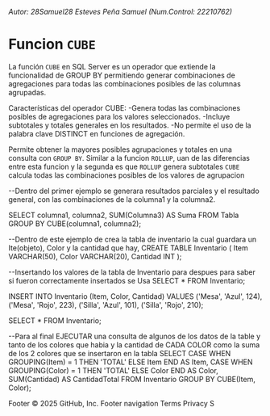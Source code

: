 *Autor: 28Samuel28 Esteves Peña Samuel (Num.Control: 22210762)*

# Funcion `CUBE`
La función `CUBE` en SQL Server es un operador que extiende la funcionalidad de GROUP BY permitiendo generar combinaciones de agregaciones para todas las combinaciones posibles de las columnas agrupadas.

Características del operador CUBE:
-Genera todas las combinaciones posibles de agregaciones para los valores seleccionados.
-Incluye subtotales y totales generales en los resultados.
-No permite el uso de la palabra clave DISTINCT en funciones de agregación.

Permite obtener la mayores posibles agrupaciones y totales en una consulta con `GROUP BY`. Similar a la funcion `ROLLUP`, uan de las diferencias entre esta funcion y la segunda es que `ROLLUP` genera subtotales `CUBE` calcula todas las combinaciones posibles de los valores de agrupacion 

--Dentro del primer ejemplo se generara resultados parciales y el resultado general, con las combinaciones de la columna1 y la columna2.

SELECT columna1, columna2, SUM(Columna3) AS Suma
FROM Tabla
GROUP BY CUBE(columna1, columna2);

--Dentro de este ejemplo de crea la tabla de inventario la cual guardara un Ite(objeto), Color y la cantidad que hay, 
CREATE TABLE Inventario (
    Item VARCHAR(50),
    Color VARCHAR(20),
    Cantidad INT
);

--Insertando los valores de la tabla de Inventario para despues para saber si fueron correctamente insertados se Usa SELECT * FROM Inventario;

INSERT INTO Inventario (Item, Color, Cantidad)
VALUES 
    ('Mesa', 'Azul', 124),
    ('Mesa', 'Rojo', 223),
    ('Silla', 'Azul', 101),
    ('Silla', 'Rojo', 210);

SELECT * FROM Inventario;

--Para al final EJECUTAR una consulta de algunos de los datos de la table y tanto de los colores que habia y la cantidad de CADA COLOR como la suma de los 2 colores que se insertaron en la tabla 
SELECT 
    CASE WHEN GROUPING(Item) = 1 THEN 'TOTAL' ELSE Item END AS Item,
    CASE WHEN GROUPING(Color) = 1 THEN 'TOTAL' ELSE Color END AS Color,
    SUM(Cantidad) AS CantidadTotal
FROM Inventario
GROUP BY CUBE(Item, Color);

Footer
© 2025 GitHub, Inc.
Footer navigation
Terms
Privacy
S
